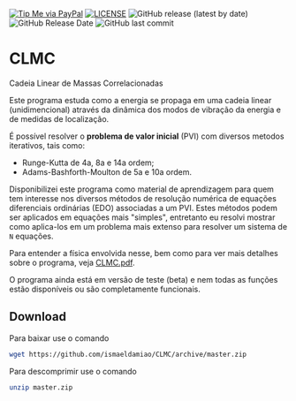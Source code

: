 [![Tip Me via PayPal](https://img.shields.io/badge/PayPal-tip%20me-green.svg?logo=paypal)](https://www.paypal.com/cgi-bin/webscr?cmd=_s-xclick&hosted_button_id=D66EM3DGU35EE&source=url)
[![LICENSE](https://img.shields.io/badge/license-MIT-lightgrey.svg)](/LICENSE)
![GitHub release (latest by date)](https://img.shields.io/github/v/release/ismaeldamiao/libdamiao)
![GitHub Release Date](https://img.shields.io/github/release-date/ismaeldamiao/libdamiao)
![GitHub last commit](https://img.shields.io/github/last-commit/ismaeldamiao/libdamiao)

# CLMC
Cadeia Linear de Massas Correlacionadas

Este programa estuda como a energia se propaga em uma
cadeia linear (unidimencional) através da dinâmica dos modos de vibração da energia
e de medidas de localização.

É possível resolver o **problema de valor inicial** (PVI) com diversos metodos iterativos,
tais como:
* Runge-Kutta de 4a, 8a e 14a ordem;
* Adams-Bashforth-Moulton de 5a e 10a ordem.

Disponibilizei este programa como material de aprendizagem para quem tem interesse
nos diversos métodos de resolução numérica de equações diferenciais ordinárias
(EDO) associadas a um PVI. Estes métodos podem ser aplicados em equações mais "simples",
entretanto eu resolvi mostrar como aplica-los em um problema mais extenso para
resolver um sistema de `N` equações.

Para entender a física envolvida nesse, bem como para ver mais detalhes
sobre o programa, veja [CLMC.pdf](tex/CLMC.pdf).

O programa ainda está em versão de teste (beta) e nem todas as funções estão disponíveis ou são completamente funcionais.

## Download

Para baixar use o comando

```bash
wget https://github.com/ismaeldamiao/CLMC/archive/master.zip
```

Para descomprimir use o comando

```bash
unzip master.zip
```
